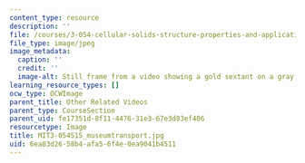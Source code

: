```yaml
---
content_type: resource
description: ''
file: /courses/3-054-cellular-solids-structure-properties-and-applications-spring-2015/6ea83d2658b4afa56f4e0ea9041b4511_MIT3-054S15_museumtransport.jpg
file_type: image/jpeg
image_metadata:
  caption: ''
  credit: ''
  image-alt: Still frame from a video showing a gold sextant on a gray background.
learning_resource_types: []
ocw_type: OCWImage
parent_title: Other Related Videos
parent_type: CourseSection
parent_uid: fe17351d-8f11-4476-31e3-67e3d83ef406
resourcetype: Image
title: MIT3-054S15_museumtransport.jpg
uid: 6ea83d26-58b4-afa5-6f4e-0ea9041b4511
---
```

